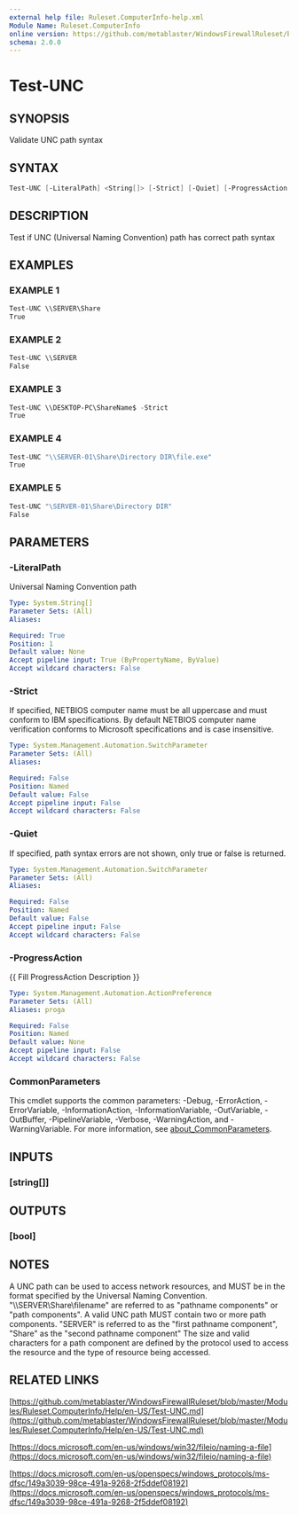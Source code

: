 ```yaml
---
external help file: Ruleset.ComputerInfo-help.xml
Module Name: Ruleset.ComputerInfo
online version: https://github.com/metablaster/WindowsFirewallRuleset/blob/master/Modules/Ruleset.ComputerInfo/Help/en-US/Test-UNC.md
schema: 2.0.0
---
```


# Test-UNC

## SYNOPSIS

Validate UNC path syntax

## SYNTAX

```powershell
Test-UNC [-LiteralPath] <String[]> [-Strict] [-Quiet] [-ProgressAction <ActionPreference>] [<CommonParameters>]
```

## DESCRIPTION

Test if UNC (Universal Naming Convention) path has correct path syntax

## EXAMPLES

### EXAMPLE 1

```powershell
Test-UNC \\SERVER\Share
True
```

### EXAMPLE 2

```powershell
Test-UNC \\SERVER
False
```

### EXAMPLE 3

```powershell
Test-UNC \\DESKTOP-PC\ShareName$ -Strict
True
```

### EXAMPLE 4

```powershell
Test-UNC "\\SERVER-01\Share\Directory DIR\file.exe"
True
```

### EXAMPLE 5

```powershell
Test-UNC "\SERVER-01\Share\Directory DIR"
False
```

## PARAMETERS

### -LiteralPath

Universal Naming Convention path

```yaml
Type: System.String[]
Parameter Sets: (All)
Aliases:

Required: True
Position: 1
Default value: None
Accept pipeline input: True (ByPropertyName, ByValue)
Accept wildcard characters: False
```

### -Strict

If specified, NETBIOS computer name must be all uppercase and must conform to IBM specifications.
By default NETBIOS computer name verification conforms to Microsoft specifications and is case insensitive.

```yaml
Type: System.Management.Automation.SwitchParameter
Parameter Sets: (All)
Aliases:

Required: False
Position: Named
Default value: False
Accept pipeline input: False
Accept wildcard characters: False
```

### -Quiet

If specified, path syntax errors are not shown, only true or false is returned.

```yaml
Type: System.Management.Automation.SwitchParameter
Parameter Sets: (All)
Aliases:

Required: False
Position: Named
Default value: False
Accept pipeline input: False
Accept wildcard characters: False
```

### -ProgressAction

{{ Fill ProgressAction Description }}

```yaml
Type: System.Management.Automation.ActionPreference
Parameter Sets: (All)
Aliases: proga

Required: False
Position: Named
Default value: None
Accept pipeline input: False
Accept wildcard characters: False
```

### CommonParameters

This cmdlet supports the common parameters: -Debug, -ErrorAction, -ErrorVariable, -InformationAction, -InformationVariable, -OutVariable, -OutBuffer, -PipelineVariable, -Verbose, -WarningAction, and -WarningVariable. For more information, see [about_CommonParameters](http://go.microsoft.com/fwlink/?LinkID=113216).

## INPUTS

### [string[]]

## OUTPUTS

### [bool]

## NOTES

A UNC path can be used to access network resources, and MUST be in the format specified by the
Universal Naming Convention.
"\\\\SERVER\Share\filename" are referred to as "pathname components" or "path components".
A valid UNC path MUST contain two or more path components.
"SERVER" is referred to as the "first pathname component", "Share" as the "second pathname component"
The size and valid characters for a path component are defined by the protocol used to access the
resource and the type of resource being accessed.

## RELATED LINKS

[https://github.com/metablaster/WindowsFirewallRuleset/blob/master/Modules/Ruleset.ComputerInfo/Help/en-US/Test-UNC.md](https://github.com/metablaster/WindowsFirewallRuleset/blob/master/Modules/Ruleset.ComputerInfo/Help/en-US/Test-UNC.md)

[https://docs.microsoft.com/en-us/windows/win32/fileio/naming-a-file](https://docs.microsoft.com/en-us/windows/win32/fileio/naming-a-file)

[https://docs.microsoft.com/en-us/openspecs/windows_protocols/ms-dfsc/149a3039-98ce-491a-9268-2f5ddef08192](https://docs.microsoft.com/en-us/openspecs/windows_protocols/ms-dfsc/149a3039-98ce-491a-9268-2f5ddef08192)
